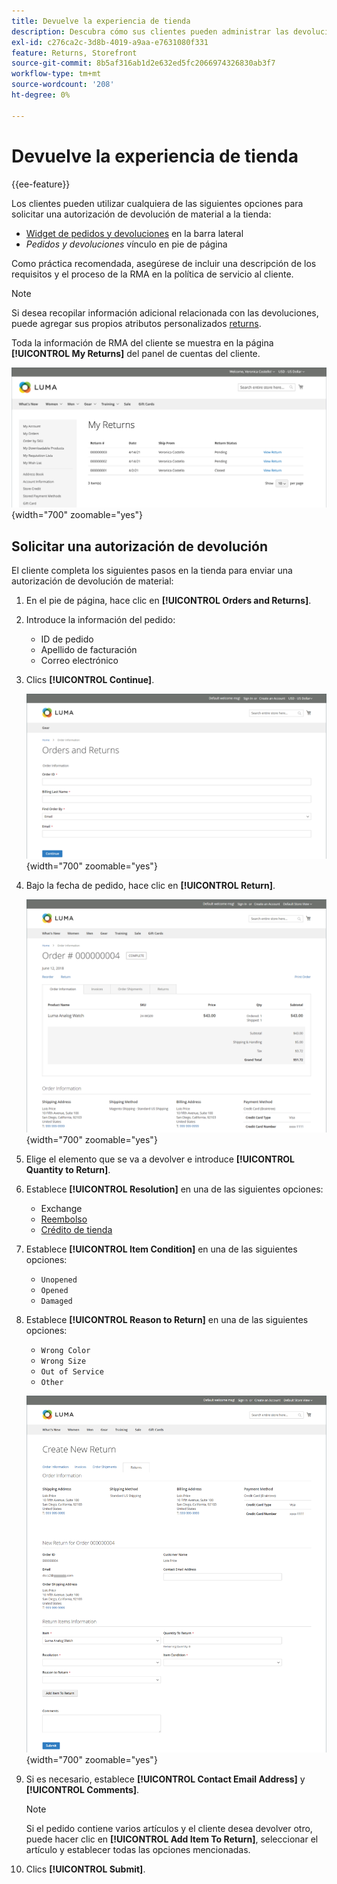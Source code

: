 ```yaml
---
title: Devuelve la experiencia de tienda
description: Descubra cómo sus clientes pueden administrar las devoluciones de sus productos desde su cuenta en la tienda.
exl-id: c276ca2c-3d8b-4019-a9aa-e7631080f331
feature: Returns, Storefront
source-git-commit: 8b5af316ab1d2e632ed5fc2066974326830ab3f7
workflow-type: tm+mt
source-wordcount: '208'
ht-degree: 0%

---
```


# Devuelve la experiencia de tienda

{{ee-feature}}

Los clientes pueden utilizar cualquiera de las siguientes opciones para solicitar una autorización de devolución de material a la tienda:

- [Widget de pedidos y devoluciones](../content-design/widget-orders-returns.md) en la barra lateral
- _Pedidos y devoluciones_ vínculo en pie de página

Como práctica recomendada, asegúrese de incluir una descripción de los requisitos y el proceso de la RMA en la política de servicio al cliente.

>[!NOTE]
>
>Si desea recopilar información adicional relacionada con las devoluciones, puede agregar sus propios atributos personalizados [returns](attributes-returns.md).

Toda la información de RMA del cliente se muestra en la página **[!UICONTROL My Returns]** del panel de cuentas del cliente.

![Mis devoluciones](./assets/my-returns-page.png){width="700" zoomable="yes"}

## Solicitar una autorización de devolución

El cliente completa los siguientes pasos en la tienda para enviar una autorización de devolución de material:

1. En el pie de página, hace clic en **[!UICONTROL Orders and Returns]**.

1. Introduce la información del pedido:

   - ID de pedido
   - Apellido de facturación
   - Correo electrónico

1. Clics **[!UICONTROL Continue]**.

   ![Pedidos y devoluciones](./assets/storefront-orders-and-returns.png){width="700" zoomable="yes"}

1. Bajo la fecha de pedido, hace clic en **[!UICONTROL Return]**.

   ![Detalle del pedido](./assets/storefront-orders-and-returns-order-information.png){width="700" zoomable="yes"}

1. Elige el elemento que se va a devolver e introduce **[!UICONTROL Quantity to Return]**.

1. Establece **[!UICONTROL Resolution]** en una de las siguientes opciones:

   - Exchange
   - [Reembolso](../customers/refunds-customer-account.md)
   - [Crédito de tienda](../customers/store-credit-using.md)

1. Establece **[!UICONTROL Item Condition]** en una de las siguientes opciones:

   - `Unopened`
   - `Opened`
   - `Damaged`

1. Establece **[!UICONTROL Reason to Return]** en una de las siguientes opciones:

   - `Wrong Color`
   - `Wrong Size`
   - `Out of Service`
   - `Other`

   ![Crear nueva devolución](./assets/storefront-orders-and-returns-create-new-return.png){width="700" zoomable="yes"}

1. Si es necesario, establece **[!UICONTROL Contact Email Address]** y **[!UICONTROL Comments]**.

   >[!NOTE]
   >
   >Si el pedido contiene varios artículos y el cliente desea devolver otro, puede hacer clic en **[!UICONTROL Add Item To Return]**, seleccionar el artículo y establecer todas las opciones mencionadas.

1. Clics **[!UICONTROL Submit]**.
